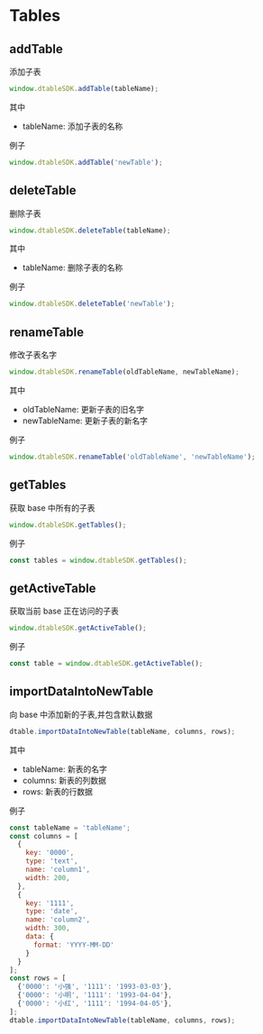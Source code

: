 # Tables

## addTable

添加子表

```javascript
window.dtableSDK.addTable(tableName);
```

其中

* tableName: 添加子表的名称

例子

```javascript
window.dtableSDK.addTable('newTable');
```

## deleteTable

删除子表

```javascript
window.dtableSDK.deleteTable(tableName);
```

其中

* tableName: 删除子表的名称

例子

```javascript
window.dtableSDK.deleteTable('newTable');
```

## renameTable

修改子表名字

```javascript
window.dtableSDK.renameTable(oldTableName, newTableName);
```

其中

* oldTableName: 更新子表的旧名字
* newTableName: 更新子表的新名字

例子

```javascript
window.dtableSDK.renameTable('oldTableName', 'newTableName');
```

## getTables

获取 base 中所有的子表

```javascript
window.dtableSDK.getTables();
```

例子

```javascript
const tables = window.dtableSDK.getTables();
```

## getActiveTable

获取当前 base 正在访问的子表

```javascript
window.dtableSDK.getActiveTable();
```

例子

```javascript
const table = window.dtableSDK.getActiveTable();
```

## importDataIntoNewTable

向 base 中添加新的子表,并包含默认数据

```javascript
dtable.importDataIntoNewTable(tableName, columns, rows);
```

其中

* tableName: 新表的名字
* columns: 新表的列数据
* rows: 新表的行数据

例子

```javascript
const tableName = 'tableName';
const columns = [
  {
    key: '0000',
    type: 'text',
    name: 'column1',
    width: 200,
  },
  {
    key: '1111',
    type: 'date',
    name: 'column2',
    width: 300,
    data: {
      format: 'YYYY-MM-DD'
    }
  }
];
const rows = [
  {'0000': '小强', '1111': '1993-03-03'},
  {'0000': '小明', '1111': '1993-04-04'},
  {'0000': '小红', '1111': '1994-04-05'},
];
dtable.importDataIntoNewTable(tableName, columns, rows);
```
